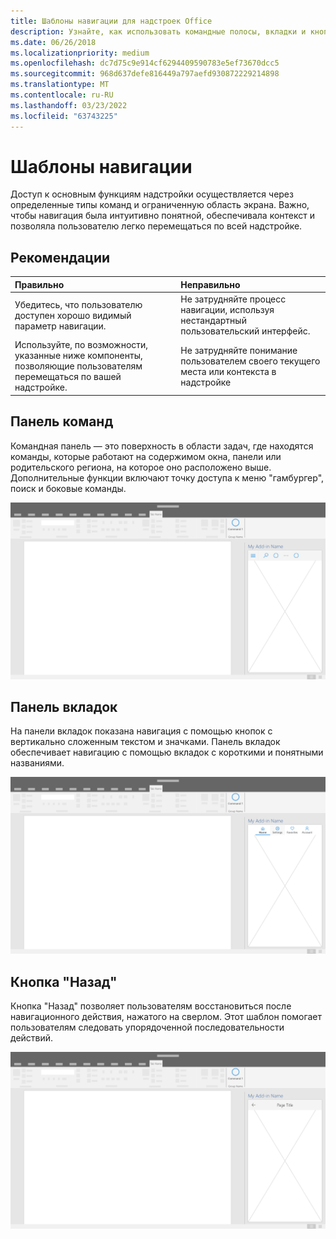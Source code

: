 ```yaml
---
title: Шаблоны навигации для надстроек Office
description: Узнайте, как использовать командные полосы, вкладки и кнопки назад для разработки навигации Office надстройки.
ms.date: 06/26/2018
ms.localizationpriority: medium
ms.openlocfilehash: dc7d75c9e914cf6294409590783e5ef73670dcc5
ms.sourcegitcommit: 968d637defe816449a797aefd930872229214898
ms.translationtype: MT
ms.contentlocale: ru-RU
ms.lasthandoff: 03/23/2022
ms.locfileid: "63743225"
---
```

# <a name="navigation-patterns"></a>Шаблоны навигации

Доступ к основным функциям надстройки осуществляется через определенные типы команд и ограниченную область экрана. Важно, чтобы навигация была интуитивно понятной, обеспечивала контекст и позволяла пользователю легко перемещаться по всей надстройке.

## <a name="best-practices"></a>Рекомендации

| Правильно    | Неправильно |
| :---- | :---- |
| Убедитесь, что пользователю доступен хорошо видимый параметр навигации. | Не затрудняйте процесс навигации, используя нестандартный пользовательский интерфейс.
| Используйте, по возможности, указанные ниже компоненты, позволяющие пользователям перемещаться по вашей надстройке. | Не затрудняйте понимание пользователем своего текущего места или контекста в надстройке

## <a name="command-bar"></a>Панель команд

Командная панель — это поверхность в области задач, где находятся команды, которые работают на содержимом окна, панели или родительского региона, на которое оно расположено выше. Дополнительные функции включают точку доступа к меню "гамбургер", поиск и боковые команды.

![Иллюстрация, показывающая панели команд в области задач Office настольного приложения. В этом примере показана командная планка непосредственно под именем надстройки, которая включает меню гамбургера и поиск.](../images/add-in-command-bar.png)

## <a name="tab-bar"></a>Панель вкладок

На панели вкладок показана навигация с помощью кнопок с вертикально сложенным текстом и значками. Панель вкладок обеспечивает навигацию с помощью вкладок с короткими и понятными названиями.

![Иллюстрация, показывающая планку вкладок в Office области задач настольного приложения. В этом примере показана планка вкладок непосредственно под именем надстройки с вкладками "Главная", "Параметры", "Избранное" и "Учетная запись".](../images/add-in-tab-bar.png)

## <a name="back-button"></a>Кнопка "Назад"

Кнопка "Назад" позволяет пользователям восстановиться после навигационного действия, нажатого на сверлом. Этот шаблон помогает пользователям следовать упорядоченной последовательности действий.

![Иллюстрация, показывающая кнопку назад в области задач Office настольного приложения. В этом примере показана кнопка "Назад" сразу под именем надстройки в верхнем левом ок.](../images/add-in-back-button.png)

